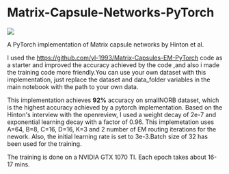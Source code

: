 # Matrix-Capsule-Networks-PyTorch
![](https://miro.medium.com/max/1433/1*UVDimCXv0NxcucrFDgr1Xg.png)

A PyTorch implementation of Matrix capsule networks by Hinton et al.

I used the https://github.com/yl-1993/Matrix-Capsules-EM-PyTorch code as a starter and improved the accuracy achieved by the code ,and also i made the training code more friendly.You can use your own dataset with this implementation, just replace the dataset and data_folder variables in the main notebook with the path to your own data.

This implementation achieves **92%** accuracy on smallNORB dataset, which is the highest accuracy achieved by a pytorch implementation. Based on the Hinton's interview with the openreview, I used a weight decay of 2e-7 and exponential learning decay with a factor of 0.96.
This implemetation uses A=64, B=8, C=16, D=16, K=3 and 2 number of EM routing iterations for the nework. Also, the initial learning rate is set to 3e-3.Batch size of 32 has been used for the training. 

The training is done on a NVIDIA GTX 1070 TI. Each epoch takes about 16-17 mins.


